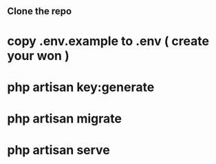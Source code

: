 ## Clone the repo

# copy .env.example to .env ( create your won )

# php artisan key:generate  

# php artisan migrate

# php artisan serve